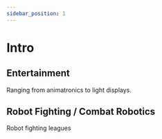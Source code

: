```yaml
---
sidebar_position: 1
---
```


# Intro

## Entertainment

Ranging from animatronics to light displays.

## Robot Fighting / Combat Robotics

Robot fighting leagues